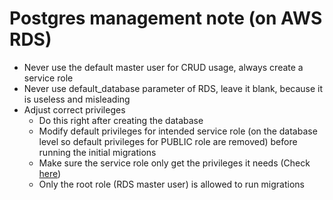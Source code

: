 # Postgres management note (on AWS RDS)

- Never use the default master user for CRUD usage, always create a service role
- Never use default_database parameter of RDS, leave it blank, because it is useless and misleading
- Adjust correct privileges
    - Do this right after creating the database
    - Modify default privileges for intended service role (on the database level so default privileges for PUBLIC role are removed) before running the initial migrations
    - Make sure the service role only get the privileges it needs (Check [here](https://www.postgresql.org/docs/10.4/static/sql-grant.html))
    - Only the root role (RDS master user) is allowed to run migrations
